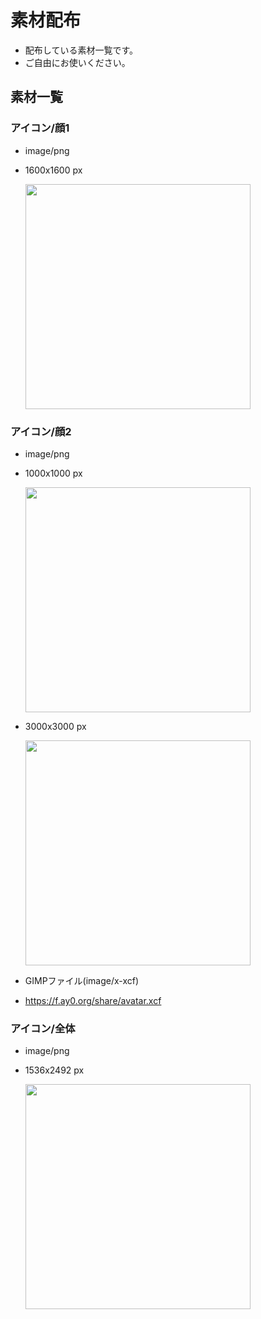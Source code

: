 <!-- title 素材配布 -->
<!-- update 2025-02-02 22:00 -->
<!-- license なし(自由に利用可能) -->

# 素材配布

- 配布している素材一覧です。
- ご自由にお使いください。

## 素材一覧

### アイコン/顔1

- image/png
- 1600x1600 px

  <img src="https://f.ay0.org/share/icon.png" height="360">

### アイコン/顔2

- image/png
- 1000x1000 px

  <img src="https://f.ay0.org/share/avatar_1000.png" height="360">

- 3000x3000 px

  <img src="https://f.ay0.org/share/avatar.png" height="360">

- GIMPファイル(image/x-xcf)
- <https://f.ay0.org/share/avatar.xcf>

### アイコン/全体

- image/png
- 1536x2492 px

  <img src="https://f.ay0.org/share/full.png" height="360">
